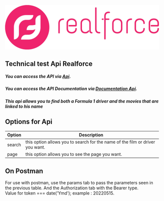 ![](./Logo-Nouveau-RF.webp)
---

## Technical test Api Realforce


##### <span style="align: center">You can access the API via [Api](https://apirealforce.herokuapp.com/search).</span>

##### <span style="align: center">You can access the API Documentation via [Documentation Api](https://app.swaggerhub.com/apis-docs/aawfrancois/apiRealforce/1.0.0#/developers/get_search).</span>


##### This api allows you to find both a Formula 1 driver and the movies that are linked to his name


## Options for Api


| Option | Description |
|--------| ----------- |
| search | this option allows you to search for the name of the film or driver you want. |
| page   | this option allows you to see the page you want. |



## On Postman

For use with postman, use the params tab to pass the parameters seen in the previous table. And the Authorization tab with the Bearer type.<br>
Value for token === date('Ymd'); example : 20220515.
